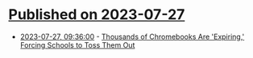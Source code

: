 # [Published on 2023-07-27](index.md)

* [2023-07-27, 09:36:00](https://soylentnews.org/article.pl?sid=23/07/26/208207&from=rss) - [Thousands of Chromebooks Are 'Expiring,' Forcing Schools to Toss Them Out](https://soylentnews.org/article.pl?sid=23/07/26/208207&from=rss)
